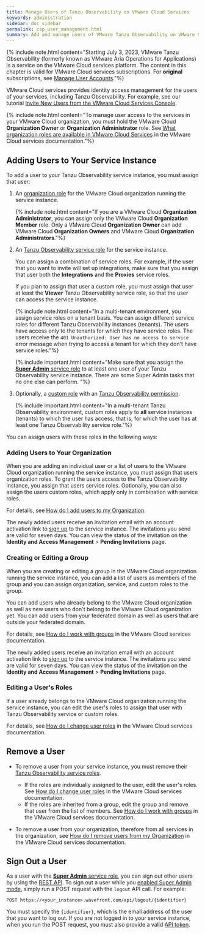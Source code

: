 ```yaml
---
title: Manage Users of Tanzu Observability on VMware Cloud Services
keywords: administration
sidebar: doc_sidebar
permalink: csp_user_management.html
summary: Add and manage users of VMware Tanzu Observability on VMware Cloud services.
---
```


{% include note.html content="Starting July 3, 2023, VMware Tanzu Observability (formerly known as VMware Aria Operations for Applications) is a service on the VMware Cloud services platform. The content in this chapter is valid for VMware Cloud services subscriptions. For **original** subscriptions, see [Manage User Accounts](user-accounts.html)."%}

VMware Cloud services provides identity access management for the users of your services, including Tanzu Observability. For example, see our tutorial [Invite New Users from the VMware Cloud Services Console](csp_new_users_tutorial.html).

{% include note.html content="To manage user access to the services in your VMware Cloud organization, you must hold the VMware Cloud **Organization Owner** or **Organization Administrator** role. See [What organization roles are available in VMware Cloud Services](https://docs.vmware.com/en/VMware-Cloud-services/services/Using-VMware-Cloud-Services/GUID-C11D3AAC-267C-4F16-A0E3-3EDF286EBE53.html) in the VMware Cloud services documentation."%}

## Adding Users to Your Service Instance

To add a user to your Tanzu Observability service instance, you must assign that user:

1. An [organization role](csp_getting_started.html#whats-a-vmware-cloud-organization-role) for the VMware Cloud organization running the service instance.

    {% include note.html content="If you are a VMware Cloud **Organization Administrator**, you can assign only the VMware Cloud **Organization Member** role. Only a VMware Cloud **Organization Owner** can add VMware Cloud **Organization Owners** and VMware Cloud **Organization Administrators**."%}

1. An [Tanzu Observability service role](csp_users_roles.html#tanzu-observability-service-roles-built-in) for the service instance.
  
    You can assign a combination of service roles. For example, if the user that you want to invite will set up integrations, make sure that you assign that user both the **Integrations** and the **Proxies** service roles.

    If you plan to assign that user a custom role, you must assign that user at least the **Viewer** Tanzu Observability service role, so that the user can access the service instance.

    {% include note.html content="In a multi-tenant environment, you assign service roles on a tenant basis. You can assign different service roles for different Tanzu Observability instances (tenants). The users have access only to the tenants for which they have service roles. The users receive the `401 Unauthorized: User has no access to service` error message when trying to access a tenant for which they don't have service roles."%}

    {% include important.html content="Make sure that you assign the [**Super Admin** service role](csp_users_roles.html#tanzu-observability-service-roles-built-in) to at least one user of your Tanzu Observability service instance. There are some Super Admin tasks that no one else can perform. "%}

1. Optionally, a [custom role](csp_users_roles.html#create-edit-or-delete-a-custom-role) with an [Tanzu Observability permission](csp_permissions_overview.html#tanzu-observability-permissions).

    {% include important.html content="In a multi-tenant Tanzu Observability environment, custom roles apply to **all** service instances (tenants) to which the user has access, that is, for which the user has at least one Tanzu Observability service role."%}

You can assign users with these roles in the following ways:

### Adding Users to Your Organization

When you are adding an individual user or a list of users to the VMware Cloud organization running the service instance, you must assign that users organization roles. To grant the users access to the Tanzu Observability instance, you assign that users service roles. Optionally, you can also assign the users custom roles, which apply only in combination with service roles.

For details, see [How do I add users to my Organization](https://docs.vmware.com/en/VMware-Cloud-services/services/Using-VMware-Cloud-Services/GUID-47AA313E-9DAC-447C-B6C8-DF71ED45B0D5.html).

The newly added users receive an invitation email with an account activation link to [sign up](csp_sign_up_or_log_in.html) to the service instance. The invitations you send are valid for seven days. You can view the status of the invitation on the **Identity and Access Management** > **Pending Invitations** page.

### Creating or Editing a Group

When you are creating or editing a group in the VMware Cloud organization running the service instance, you can add a list of users as members of the group and you can assign organization, service, and custom roles to the group.

You can add users who already belong to the VMware Cloud organization as well as new users who don't belong to the VMware Cloud organization yet. You can add users from your federated domain as well as users that are outside your federated domain.

For details, see [How do I work with groups](hhttps://docs.vmware.com/en/VMware-Cloud-services/services/Using-VMware-Cloud-Services/GUID-0BD8A07B-C3C0-4220-8CD0-18FA070D3DAD.html) in the VMware Cloud services documentation.

The newly added users receive an invitation email with an account activation link to [sign up](csp_sign_up_or_log_in.html) to the service instance. The invitations you send are valid for seven days. You can view the status of the invitation on the **Identity and Access Management** > **Pending Invitations** page.

### Editing a User's Roles

If a user already belongs to the VMware Cloud organization running the service instance, you can edit the user's roles to assign that user with Tanzu Observability service or custom roles.

For details, see [How do I change user roles](https://docs.vmware.com/en/VMware-Cloud-services/services/Using-VMware-Cloud-Services/GUID-A70DBFDC-86FD-4C84-8753-0E55C8C98F8E.html) in the VMware Cloud services documentation.

## Remove a User

- To remove a user from your service instance, you must remove their [Tanzu Observability service roles](csp_users_roles.html#tanzu-observability-service-roles-built-in).
    - If the roles are individually assigned to the user, edit the user's roles. See [How do I change user roles](https://docs.vmware.com/en/VMware-Cloud-services/services/Using-VMware-Cloud-Services/GUID-A70DBFDC-86FD-4C84-8753-0E55C8C98F8E.html) in the VMware Cloud services documentation.
    - If the roles are inherited from a group, edit the group and remove that user from the list of members. See [How do I work with groups](hhttps://docs.vmware.com/en/VMware-Cloud-services/services/Using-VMware-Cloud-Services/GUID-0BD8A07B-C3C0-4220-8CD0-18FA070D3DAD.html) in the VMware Cloud services documentation.

- To remove a user from your organization, therefore from all services in the organization, see [How do I remove users from my Organization](https://docs.vmware.com/en/VMware-Cloud-services/services/Using-VMware-Cloud-Services/GUID-628143FC-7DB0-4399-8344-43F75F748ADF.html) in the VMware Cloud services documentation.

## Sign Out a User

As a user with the [**Super Admin** service role](csp_users_roles.html#tanzu-observability-service-roles-built-in), you can sign out other users by using the [REST API](wavefront_api.html). To sign out a user while you [enabled Super Admin mode](csp_users_account_managing.html#enable-or-disable-super-admin-mode), simply run a POST request with the `logout` API call. For example:

```
POST https://<your_instance>.wavefront.com/api/logout/{identifier}
```

You must specify the `{identifier}`, which is the email address of the user that you want to log out. If you are not logged in to your service instance, when you run the POST request, you must also provide a valid [API token](csp_users_account_managing.html#generate-an-api-token).